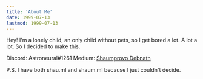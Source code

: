 ```yaml
---
title: 'About Me'
date: 1999-07-13
lastmod: 1999-07-13
---
```

Hey! I'm a lonely child, an only child without pets, so I get bored a lot. A lot a lot. So I decided to make this. 

Discord: Astroneural#1261
Medium: [Shaumprovo Debnath](https://medium.com/@Shaum)

P.S. I have both shau.ml and shaum.ml because I just couldn't decide. 
